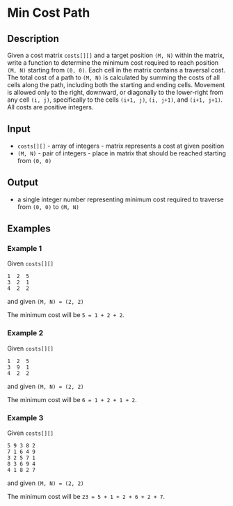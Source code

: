 # Min Cost Path

## Description

Given a cost matrix `costs[][]` and a target position `(M, N)` within the matrix, write a function to determine the
minimum
cost required to reach position `(M, N)` starting from `(0, 0)`. Each cell in the matrix contains a traversal cost. The
total cost of a path to `(M, N)` is calculated by summing the costs of all cells along the path, including both the
starting and ending cells. Movement is allowed only to the right, downward, or diagonally to the lower-right from any
cell `(i, j)`, specifically to the cells `(i+1, j)`, `(i, j+1)`, and `(i+1, j+1)`. All costs are positive integers.

## Input

* `costs[][]` - array of integers - matrix represents a cost at given position
* `(M, N)` - pair of integers - place in matrix that should be reached starting from `(0, 0)`

## Output

* a single integer number representing minimum cost required to traverse from `(0, 0)` to `(M, N)`

## Examples

### Example 1

Given `costs[][]`

```
1  2  5
3  2  1
4  2  2
```

and given `(M, N) = (2, 2)`

The minimum cost will be `5 = 1 + 2 + 2`.

### Example 2

Given `costs[][]`

```
1  2  5
3  9  1
4  2  2
```

and given `(M, N) = (2, 2)`

The minimum cost will be `6 = 1 + 2 + 1 + 2`.

### Example 3

Given `costs[][]`

```
5 9 3 8 2
7 1 6 4 9
3 2 5 7 1
8 3 6 9 4
4 1 8 2 7
```

and given `(M, N) = (2, 2)`

The minimum cost will be `23 = 5 + 1 + 2 + 6 + 2 + 7`.
